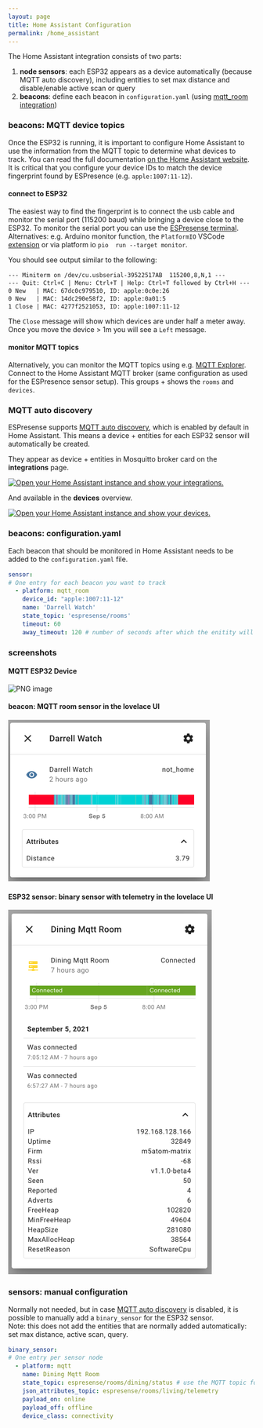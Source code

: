 ```yaml
---
layout: page
title: Home Assistant Configuration
permalink: /home_assistant
---
```


The Home Assistant integration consists of two parts:
1. **node sensors**: each ESP32 appears as a device automatically (because MQTT auto discovery), including entities to set max distance and disable/enable active scan or query
2. **beacons**: define each beacon in `configuration.yaml` (using [mqtt_room integration](https://www.home-assistant.io/integrations/mqtt_room/))

### beacons: MQTT device topics

Once the ESP32 is running, it is important to configure Home Assistant to use the information from the MQTT topic to determine what devices to track. You can read the full documentation [on the Home Assistant website](https://www.home-assistant.io/components/sensor.mqtt_room/). It is critical that you configure your device IDs to match the device fingerprint found by ESPresence (e.g. `apple:1007:11-12`).

#### connect to ESP32

The easiest way to find the fingerprint is to connect the usb cable and monitor the serial port (115200 baud) while bringing a device close to the ESP32.  To monitor the serial port you can use the [ESPresense terminal](https://espresense.com/terminal).   
Alternatives: e.g. Arduino monitor function, the `PlatformIO` VSCode [extension](https://diyprojects.io/install-ide-platformio-extension-visual-studio-code-vscode-windows-32-bit-linux/#.YTmXNNMzYZ8) or via platform io ``pio  run --target monitor``.  

You should see output similar to the following:

```terminal
--- Miniterm on /dev/cu.usbserial-39522517AB  115200,8,N,1 ---
--- Quit: Ctrl+C | Menu: Ctrl+T | Help: Ctrl+T followed by Ctrl+H ---
0 New   | MAC: 67dc0c979510, ID: apple:0c0e:26
0 New   | MAC: 14dc290e58f2, ID: apple:0a01:5
1 Close | MAC: 4277f2521053, ID: apple:1007:11-12
```

The `Close` message will show which devices are under half a meter away.  Once you move the device > 1m you will see a `Left` message.  

#### monitor MQTT topics

Alternatively, you can monitor the MQTT topics using e.g. [MQTT Explorer](http://mqtt-explorer.com/).
Connect to the Home Assistant MQTT broker (same configuration as used for the ESPresence sensor setup).
This groups + shows the `rooms` and `devices`.

### MQTT auto discovery

ESPresense supports [MQTT auto discovery](https://www.home-assistant.io/docs/mqtt/discovery/), which is enabled by default in Home Assistant.
This means a device + entities for each ESP32 sensor will automatically be created.

They appear as device + entities in Mosquitto broker card on the **integrations** page.

[![Open your Home Assistant instance and show your integrations.](https://my.home-assistant.io/badges/integrations.svg)](https://my.home-assistant.io/redirect/integrations/)

And available in the **devices** overview.

[![Open your Home Assistant instance and show your devices.](https://my.home-assistant.io/badges/devices.svg)](https://my.home-assistant.io/redirect/devices/)

### beacons: configuration.yaml

Each beacon that should be monitored in Home Assistant needs to be added to the `configuration.yaml` file.

```yaml
sensor:
# One entry for each beacon you want to track
  - platform: mqtt_room
    device_id: "apple:1007:11-12"
    name: 'Darrell Watch'
    state_topic: 'espresense/rooms'
    timeout: 60
    away_timeout: 120 # number of seconds after which the enitity will get status not_home
```

### screenshots

#### MQTT ESP32 Device 

<img width="1033" alt="PNG image" src="https://user-images.githubusercontent.com/2084872/150005629-b080bf83-7eed-458d-8c91-808deb568e61.png">

#### beacon: MQTT room sensor in the lovelace UI

![Mqtt Room sensor](/images/mqtt_room_sensor.png)

#### ESP32 sensor: binary sensor with telemetry in the lovelace UI

![Binary sensor with telemetry](/images/binary_sensor_with_telemetry.png)

### sensors: manual configuration

Normally not needed, but in case [MQTT auto discovery](https://www.home-assistant.io/docs/mqtt/discovery/) is disabled, it is possible to manually add a `binary_sensor` for the ESP32 sensor.  
Note: this does not add the entities that are normally added automatically: set max distance, active scan, query.

```yaml
binary_sensor:
# One entry per sensor node
  - platform: mqtt
    name: Dining Mqtt Room
    state_topic: espresense/rooms/dining/status # use the MQTT topic for the room
    json_attributes_topic: espresense/rooms/living/telemetry
    payload_on: online
    payload_off: offline
    device_class: connectivity
```
